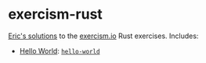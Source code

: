 exercism-rust
=============

[Eric's solutions](http://exercism.io/peap) to the [exercism.io](exercism.io)
Rust exercises. Includes:

* [Hello World](http://exercism.io/exercises/rust/hello-world/readme):
  [`hello-world`](hello-world/)
